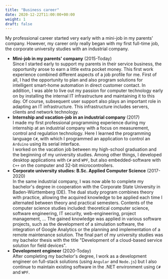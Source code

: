 ```yaml
---
title: "Business career"
date: 2020-12-22T11:00:00+00:00
weight: 1
draft: false
---
```


My professional career started very early with a mini-job in my parents' company. However, my career only really began with my first full-time job, the corporate university studies with an industrial company.

- **Mini-job in my parents' company** (2015-Today)  
  Since I started early to support my parents in their service business, the opportunity arose to earn a little extra pocket money. This first work experience combined different aspects of a job profile for me. First of all, I had the opportunity to plan and also program solutions for intelligent smart-home automation in direct customer contact. In addition, I was able to live out my passion for computer technology early on by installing the internal IT infrastructure and maintaining it to this day. Of course, subsequent user support also plays an important role in adapting an IT infrastructure. This infrastructure includes servers, clients and network technology.
- **Internship and vacation-job in an industrial company** (2017)  
  I made my first professional programming experience during my internship at an industrial company with a focus on measurement, control and regulation technology. Here I learned the programming language `C#`, with which I programmed an application to control an `Arduino` using its serial interface.  
  I worked on the vacation job between my high-school graduation and the beginning of my university studies. Among other things, I developed desktop applications with `C#` and `WPF`, but also embedded-software with `C++` on the computer and 32-bit microcontrollers.
- **Corporate university studies: B.Sc. Applied Computer Science** (2017-2020)  
  In the same industrial company, I was now able to complete my bachelor's degree in cooperation with the Corporate State University in Baden-Württemberg (DE). The dual study program combines theory with practice, allowing the acquired knowledge to be applied each time I alternated between theory and practical semesters. Contents of the computer science studies included: theoretical computer science, software engineering, IT security, web-engineering, project management, ... The gained knowledge was applied in various software projects, such as the development of a simulation software, the integration of Google Analytics or the planning and implementation of a remote maintenance solution. The final part of my university studies was my bachelor thesis with the title "Development of a cloud-based service solution for field devices".
- **Development engineer** (2020-Today)  
  After completing my bachelor's degree, I work as a development engineer on full-stack solutions (using `Angular` and `Node.js`) but I also continue to maintain existing software in the .NET environment using `C#` and `WPF`.
